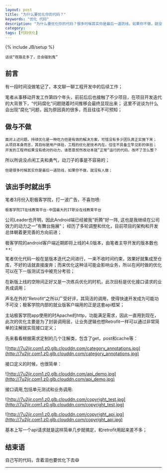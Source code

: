 ```yaml
---
layout: post
title: "为什么要优化你的代码？"
keywords: "优化 代码"
description: "为什么要优化你的代码？很多时候其实你是最后一道防线，如果你不做，就没有人做"
category: 
tags: [代码优化]
---
```

{% include JB/setup %}

	话说“夜路走多了，总会碰到鬼”

## 前言
有一段时间没做笔记了，本文聊一聊工程开发中的后续工作；

笔者从事移动开发工作第四个年头，前前后后也接触了不少项目，在项目开发迭代的大背景下，“代码腐化“问题随着时间推移会最终显现出来；
这里不说谈为什么会出现”腐化“问题，因为原因真的很多，而且往往不可预知；


## 做与不做

	面对上述问题，持续优化是一种吃力但是有效的解决方案，可惜没有多少团队真正实施下来；
	从项目本身而言，其目标是用户体验，工程的优化是技术内在，往往不具备立竿见影的体验；
	开发的工程师如果没有绝对的动力，谁愿意贸然改动本就”正常“运行的代码，改坏了怎么整？


所以所说没点闲工夫和勇气，动刀子的事是不容易的；

	但是很多时候其实你是最后一道防线，如果你不做，就没有人做；

## 该出手时就出手
笔者3月份入职极客学院，打一波广告，不喜勿喷:
	
	极客学院IT在线教育平台-中国最大的IT职业在线教育平台

公司Leader也开明，因此Android端已经被我"折腾"好一阵, 这也是我继续在公司效力的动力之一”有舞台施展“；
经历了多轮调整和优化，目前项目的架构和开发总体朝着更完善的方向前进；

极客学院的android客户端近期即将上线的4.0版本，由笔者主导开发的版本数也++;

笔者优化代码一般在是版本迭代之间进行，一来不收时间约束，效果好就集成至仓库，不好的话就直接废弃；而来优化这种活可能会影响业务，所以在闲时做的优化可以在下一版测试当中被充分考验；

在新版上线的空隙间正好又是一次练兵优化的时机，此次目标是优化接口请求的业务成调用；

声名在外的”Retrofit“之所以广受好评，其简洁的调用，使得快速开发成为可能功不可没；极客学院内部的就业版客户端用的正是这套api框架；

主站极客学院app使用的时Apache的http，功能满足需求，因此一直用到现在，此次的优化主要是为了封装调用层，让业务逻辑也想Retrofit一样可以通过非常简单的注解就实现接口定义；

先来看看根据需求定制的几个注解类，包含了get，post和cache等：

![http://7u2jir.com1.z0.glb.clouddn.com/category_annotations.jpg](http://7u2jir.com1.z0.glb.clouddn.com/category_annotations.jpg)

接口定义的时候，也很简单：

![http://7u2jir.com1.z0.glb.clouddn.com/api_demo.jpg](http://7u2jir.com1.z0.glb.clouddn.com/api_demo.jpg)

接口调用,包括单元测试和业务调用:

![http://7u2jir.com1.z0.glb.clouddn.com/copyright_test.jpg](http://7u2jir.com1.z0.glb.clouddn.com/copyright_test.jpg)

![http://7u2jir.com1.z0.glb.clouddn.com/copyright_api.jpg](http://7u2jir.com1.z0.glb.clouddn.com/copyright_api.jpg)

基本上写一个api请求就是这样简单几步就搞定，和retrofit用起来差不多；

## 结束语

自己写的代码，含着泪也要优化下去😄

---
